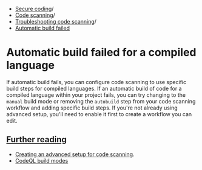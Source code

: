   * [Secure coding](https://docs.github.com/en/code-security "Secure coding")/
  * [Code scanning](https://docs.github.com/en/code-security/code-scanning "Code scanning")/
  * [Troubleshooting code scanning](https://docs.github.com/en/code-security/code-scanning/troubleshooting-code-scanning "Troubleshooting code scanning")/
  * [Automatic build failed](https://docs.github.com/en/code-security/code-scanning/troubleshooting-code-scanning/automatic-build-failed "Automatic build failed")


# Automatic build failed for a compiled language
If automatic build fails, you can configure code scanning to use specific build steps for compiled languages.
If an automatic build of code for a compiled language within your project fails, you can try changing to the `manual` build mode or removing the `autobuild` step from your code scanning workflow and adding specific build steps. If you're not already using advanced setup, you'll need to enable it first to create a workflow you can edit.
## [Further reading](https://docs.github.com/en/code-security/code-scanning/troubleshooting-code-scanning/automatic-build-failed#further-reading)
  * [Creating an advanced setup for code scanning](https://docs.github.com/en/code-security/code-scanning/creating-an-advanced-setup-for-code-scanning).
  * [CodeQL build modes](https://docs.github.com/en/code-security/code-scanning/creating-an-advanced-setup-for-code-scanning/codeql-code-scanning-for-compiled-languages#codeql-build-modes)



